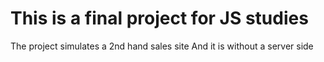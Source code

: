 # This is a final project for JS studies
The project simulates a 2nd hand sales site
And it is without a server side
